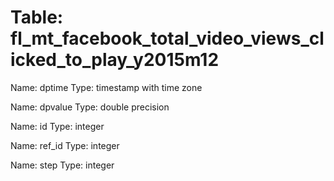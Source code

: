 Table: fl_mt_facebook_total_video_views_clicked_to_play_y2015m12
================================================================

Name: dptime
Type: timestamp with time zone

Name: dpvalue
Type: double precision

Name: id
Type: integer

Name: ref_id
Type: integer

Name: step
Type: integer

